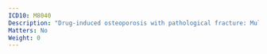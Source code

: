 ```yaml
---
ICD10: M8040
Description: "Drug-induced osteoporosis with pathological fracture: Multiple sites"
Matters: No
Weight: 0
---
```


